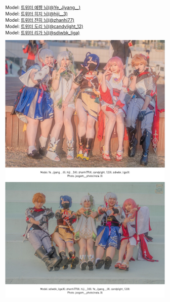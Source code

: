 ﻿---
dddd: 2024.02.17 일페
nickname: 가족
sns_type: x
sns_id: Ye_Jjyang__, hiji__3, zhanhi77, candylight_12, sdiwbk_liga
---

<a name="Ye_Jjyang__+hiji__3+zhanhi77+candylight_12+sdiwbk_liga"></a>
Model: <a href="https://x.com/Ye_Jjyang__" target="_blank">트위터 예쨩 님(@Ye_Jjyang__)</a>  
Model: <a href="https://x.com/hiji__3" target="_blank">트위터 히지 님(@hiji__3)</a>  
Model: <a href="https://x.com/zhanhi77" target="_blank">트위터 쟌히 님(@zhanhi77)</a>  
Model: <a href="https://x.com/candylight_12" target="_blank">트위터 도리 님(@candylight_12)</a>  
Model: <a href="https://x.com/sdiwbk_liga" target="_blank">트위터 리가 님(@sdiwbk_liga)</a>

![KakaoTalk20240221164730887.jpg](/assets/img/2024/02-17/KakaoTalk20240221164730887.jpg)
![KakaoTalk2024022116473088701.jpg](/assets/img/2024/02-17/KakaoTalk2024022116473088701.jpg)